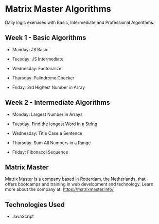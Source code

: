 <!DOCTYPE html>
<html>
<head>
    <meta charset="UTF-8">
    <title>Matrix Master Algorithms</title>
</head>
<body>
    <h1>Matrix Master Algorithms</h1>
    <p>Daily logic exercises with Basic, Intermediate and Professional Algorithms.</p>
    <h2>Week 1 - Basic Algorithms</h2>
    <ul>
        <li>Monday: JS Basic</li>
    </ul>
    <ul>
        <li>Tuesday: JS Intermediate</li>
    </ul>
    <ul>
        <li>Wednesday: Factorialize!</li>
    </ul>
    <ul>
        <li>Thursday: Palindrome Checker</li>
    </ul>
    <ul>
        <li>Friday: 3rd Highest Number in Array</li>
    </ul>
    <h2>Week 2 - Intermediate Algorithms</h2>
    <ul>
        <li>Monday: Largest Number in Arrays</li>
    </ul>
    <ul>
        <li>Tuesday: Find the longest Word in a String</li>
    </ul>
    <ul>
        <li>Wednesday: Title Case a Sentence</li>
    </ul>
    <ul>
        <li>Thursday: Sum All Numbers in a Range</li>
    </ul>
    <ul>
        <li>Friday: Fibonacci Sequence</li>
    </ul>
    <h2>Matrix Master</h2>
    <p>Matrix Master is a company based in Rotterdam, the Netherlands, that offers bootcamps and training in web development and technology. Learn more about the company at: <a href="https://matrixmaster.info/">https://matrixmaster.info/</a></p>
    <h2>Technologies Used</h2>
    <ul>
        <li>JavaScript</li>
    </ul>
</body>
</html>


